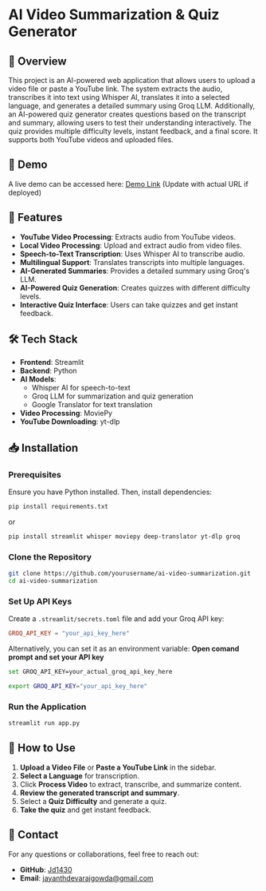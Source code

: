 # AI Video Summarization & Quiz Generator

## 📌 Overview
This project is an AI-powered web application that allows users to upload a video file or paste a YouTube link. The system extracts the audio, transcribes it into text using Whisper AI, translates it into a selected language, and generates a detailed summary using Groq LLM. Additionally, an AI-powered quiz generator creates questions based on the transcript and summary, allowing users to test their understanding interactively. The quiz provides multiple difficulty levels, instant feedback, and a final score. It supports both YouTube videos and uploaded files.

## 📌 Demo
A live demo can be accessed here: [Demo Link](#) (Update with actual URL if deployed)

## 🚀 Features
- **YouTube Video Processing**: Extracts audio from YouTube videos.
- **Local Video Processing**: Upload and extract audio from video files.
- **Speech-to-Text Transcription**: Uses Whisper AI to transcribe audio.
- **Multilingual Support**: Translates transcripts into multiple languages.
- **AI-Generated Summaries**: Provides a detailed summary using Groq's LLM.
- **AI-Powered Quiz Generation**: Creates quizzes with different difficulty levels.
- **Interactive Quiz Interface**: Users can take quizzes and get instant feedback.

## 🛠️ Tech Stack
- **Frontend**: Streamlit
- **Backend**: Python
- **AI Models**:
  - Whisper AI for speech-to-text
  - Groq LLM for summarization and quiz generation
  - Google Translator for text translation
- **Video Processing**: MoviePy
- **YouTube Downloading**: yt-dlp

## 📥 Installation
### Prerequisites
Ensure you have Python installed. Then, install dependencies:
```bash
pip install requirements.txt
```
or
```bash
pip install streamlit whisper moviepy deep-translator yt-dlp groq
```

### Clone the Repository
```bash
git clone https://github.com/yourusername/ai-video-summarization.git
cd ai-video-summarization
```

### Set Up API Keys
Create a `.streamlit/secrets.toml` file and add your Groq API key:
```toml
GROQ_API_KEY = "your_api_key_here"
```

Alternatively, you can set it as an environment variable:
 **Open comand prompt and set your API key**
```bash
set GROQ_API_KEY=your_actual_groq_api_key_here
```
```bash
export GROQ_API_KEY="your_api_key_here"
```

### Run the Application
```bash
streamlit run app.py
```

## 🎥 How to Use
1. **Upload a Video File** or **Paste a YouTube Link** in the sidebar.
2. **Select a Language** for transcription.
3. Click **Process Video** to extract, transcribe, and summarize content.
4. **Review the generated transcript and summary**.
5. Select a **Quiz Difficulty** and generate a quiz.
6. **Take the quiz** and get instant feedback.



## 🔗 Contact
For any questions or collaborations, feel free to reach out:
- **GitHub**: [Jd1430](https://github.com/Jd1430)
- **Email**: jayanthdevarajgowda@gmail.com
